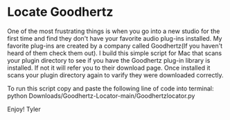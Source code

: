 # Locate Goodhertz
One of the most frustrating things is when you go into a new studio for the first time and find they don't have your favorite audio plug-ins installed. My favorite plug-ins are created by a company called Goodhertz(If you haven't heard of them check them out). I build this simple script for Mac that scans your plugin directory to see if you have the Goodhertz plug-in library is installed. If not it will refer you to their download page. Once installed it scans your plugin directory again to varify they were downloaded correctly.

To run this script copy and paste the following line of code into terminal: python Downloads/Goodhertz-Locator-main/Goodhertzlocator.py

Enjoy!
Tyler
